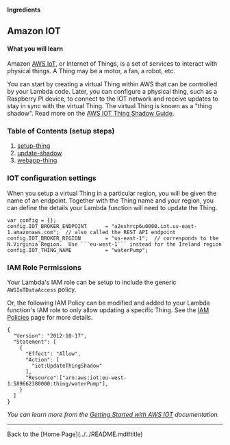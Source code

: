 #### Ingredients
## Amazon IOT <a id="title"></a>

#### What you will learn

Amazon [AWS IoT](https://aws.amazon.com/iot), or Internet of Things, is a set of services to interact with physical things.
A Thing may be a motor, a fan, a robot, etc.

You can start by creating a virtual Thing within AWS that can be controlled by your Lambda code.
Later, you can configure a physical thing, such as a Raspberry PI device, to connect to the IOT network and receive updates to stay in sync with the virtual Thing.
The virtual Thing is known as a "thing shadow".  Read more on the [AWS IOT Thing Shadow Guide](http://docs.aws.amazon.com/iot/latest/developerguide/using-thing-shadows.html).

### Table of Contents (setup steps)
1. [setup-thing](setup-thing#title)
1. [update-shadow](update-shadow#title)
1. [webapp-thing](webapp-thing#title)

### IOT configuration settings

When you setup a virtual Thing in a particular region, you will be given the name of an endpoint.  Together with the Thing name and your region, you can define the details your Lambda function will need to update the Thing.

```
var config = {};
config.IOT_BROKER_ENDPOINT      = "a2eshrcp6u0000.iot.us-east-1.amazonaws.com";  // also called the REST API endpoint
config.IOT_BROKER_REGION        = "us-east-1";  // corresponds to the N.Virginia Region.  Use ```eu-west-1``` instead for the Ireland region
config.IOT_THING_NAME           = "waterPump";

```

### IAM Role Permissions

Your Lambda's IAM role can be setup to include the generic ```AWSIoTDataAccess``` policy.

Or, the following IAM Policy can be modified and added to your Lambda function's IAM role to only allow updating a specific Thing.
See the [IAM Policies](../IAM_POLICIES.md) page for more details.

```
{
  "Version": "2012-10-17",
  "Statement": [
    {
      "Effect": "Allow",
      "Action": [
        "iot:UpdateThingShadow"
      ],
      "Resource":["arn:aws:iot:eu-west-1:589662380000:thing/waterPump"],
    }
  ]
}
```

 *You can learn more from the [Getting Started with AWS IOT](https://aws.amazon.com/iot-platform/getting-started/) documentation.*


<hr />
Back to the [Home Page](../../README.md#title)

